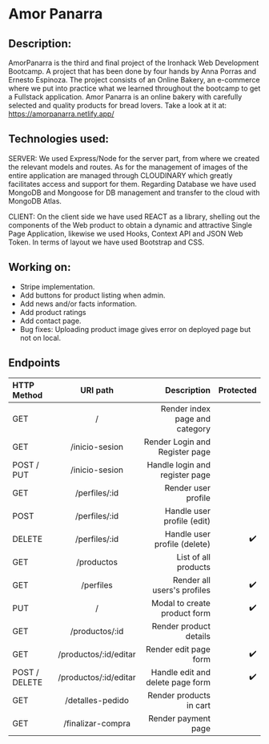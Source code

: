 # Amor Panarra

## Description:

AmorPanarra is the third and final project of the Ironhack Web Development Bootcamp. A project that has been done by four hands by Anna Porras and Ernesto Espinoza. The project consists of an Online Bakery, an e-commerce where we put into practice what we learned throughout the bootcamp to get a Fullstack application. Amor Panarra is an online bakery with carefully selected and quality products for bread lovers. Take a look at it at: https://amorpanarra.netlify.app/

## Technologies used:
SERVER: We used Express/Node for the server part, from where we created the relevant models and routes.
As for the management of images of the entire application are managed through CLOUDINARY which greatly facilitates access and support for them.
Regarding Database we have used MongoDB and Mongoose for DB management and transfer to the cloud with MongoDB Atlas.

CLIENT: On the client side we have used REACT as a library, shelling out the components of the Web product to obtain a dynamic and attractive Single Page Application, likewise we used Hooks, Context API and JSON Web Token.
In terms of layout we have used Bootstrap and CSS.

## Working on:
- Stripe implementation.
- Add buttons for product listing when admin.
- Add news and/or facts information.
- Add product ratings
- Add contact page.
- Bug fixes: Uploading product image gives error on deployed page but not on local.


## Endpoints

| HTTP Method | URI path            | Description      |      Protected |
| :---         |   :---:            |          ---:    |           ---: |
| GET          | /                  | Render index page and category   |          |
| GET          | /inicio-sesion     | Render Login and Register page                          |    |
| POST / PUT   | /inicio-sesion     | Handle login and register page   |    |
| GET          | /perfiles/:id      | Render user profile                        |    |
| POST         | /perfiles/:id      | Handle user profile (edit)    |    |
| DELETE       | /perfiles/:id      | Handle user profile (delete)    |  :heavy_check_mark:  |
| GET          | /productos         | List of all products  |    |
| GET          | /perfiles          | Render all users's profiles  | :heavy_check_mark:   |
| PUT          | /                  | Modal to create product form | :heavy_check_mark:   |
| GET          | /productos/:id     | Render product details   |  |
| GET          | /productos/:id/editar   | Render edit page form   |  :heavy_check_mark:  |
| POST / DELETE | /productos/:id/editar   | Handle edit and delete page form   |  :heavy_check_mark: |
| GET       | /detalles-pedido   | Render products in cart    |    |
| GET       | /finalizar-compra  | Render payment page    |    |